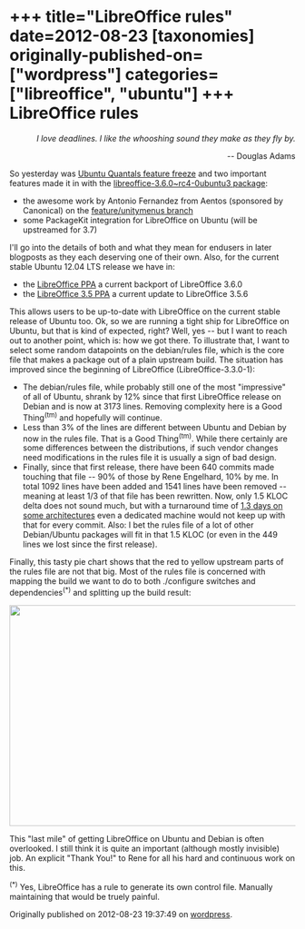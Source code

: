 +++
title="LibreOffice rules"
date=2012-08-23
[taxonomies]
originally-published-on=["wordpress"]
categories=["libreoffice", "ubuntu"]
+++
LibreOffice rules
=================

<p style="text-align:right;"><em>I love deadlines. I like the whooshing sound they make as they fly by.</em></p>
<p style="text-align:right;">-- Douglas Adams</p>
So yesterday was <a href="https://wiki.ubuntu.com/QuantalQuetzal/ReleaseSchedule">Ubuntu Quantals feature freeze</a> and two important features made it in with the <a href="https://launchpad.net/ubuntu/+source/libreoffice/1:3.6.0~rc4-0ubuntu3">libreoffice-3.6.0~rc4-0ubuntu3 package</a>:
<ul>
	<li>the awesome work by Antonio Fernandez from Aentos (sponsored by Canonical) on the <a href="https://gerrit.libreoffice.org/gitweb?p=core.git;a=shortlog;h=refs/heads/feature/unitymenus">feature/unitymenus branch</a></li>
	<li>some PackageKit integration for LibreOffice on Ubuntu (will be upstreamed for 3.7)</li>
</ul>
I'll go into the details of both and what they mean for endusers in later blogposts as they each deserving one of their own. Also, for the current stable Ubuntu 12.04 LTS release we have in:
<ul>
	<li>the <a href="https://launchpad.net/~libreoffice/+archive/ppa?field.series_filter=precise">LibreOffice PPA</a> a current backport of LibreOffice 3.6.0</li>
	<li>the <a href="https://launchpad.net/~libreoffice/+archive/libreoffice-3-5?field.series_filter=precise">LibreOffice 3.5 PPA</a> a current update to LibreOffice 3.5.6</li>
</ul>
This allows users to be up-to-date with LibreOffice on the current stable release of Ubuntu too. Ok, so we are running a tight ship for LibreOffice on Ubuntu, but that is kind of expected, right? Well, yes -- but I want to reach out to another point, which is: how we got there. To illustrate that, I want to select some random datapoints on the debian/rules file, which is the core file that makes a package out of a plain upstream build. The situation has improved since the beginning of LibreOffice (LibreOffice-3.3.0-1):
<ul>
	<li>The debian/rules file, while probably still one of the most "impressive" of all of Ubuntu, shrank by 12% since that first LibreOffice release on Debian and is now at 3173 lines. Removing complexity here is a Good Thing<sup>(tm)</sup> and hopefully will continue.</li>
	<li>Less than 3% of the lines are different between Ubuntu and Debian by now in the rules file. That is a Good Thing<sup>(tm)</sup>. While there certainly are some differences between the distributions, if such vendor changes need modifications in the rules file it is usually a sign of bad design.</li>
	<li>Finally, since that first release, there have been 640 commits made touching that file -- 90% of those by Rene Engelhard, 10% by me. In total 1092 lines have been added and 1541 lines have been removed -- meaning at least 1/3 of that file has been rewritten. Now, only 1.5 KLOC delta does not sound much, but with a turnaround time of <a href="https://launchpad.net/ubuntu/+source/libreoffice/1:3.6.0~rc4-0ubuntu3/+build/3733805">1.3 days on some architectures</a> even a dedicated machine would not keep up with that for every commit. Also: I bet the rules file of a lot of other Debian/Ubuntu packages will fit in that 1.5 KLOC (or even in the 449 lines we lost since the first release).</li>
</ul>
Finally, this tasty pie chart shows that the red to yellow upstream parts of the rules file are not that big. Most of the rules file is concerned with mapping the build we want to do to both ./configure switches and dependencies<sup>(*)</sup> and splitting up the build result:

<a href="/img/wp/2012/08/pkgstats.png"><img class="aligncenter size-full wp-image-130" title="" src="/img/wp/2012/08/pkgstats.png" alt="" width="519" height="389" /></a>

This "last mile" of getting LibreOffice on Ubuntu and Debian is often overlooked. I still think it is quite an important (although mostly invisible) job. An explicit "Thank You!" to Rene for all his hard and continuous work on this.

<sup>(*)</sup> Yes, LibreOffice has a rule to generate its own control file. Manually maintaining that would be truely painful.

Originally published on 2012-08-23 19:37:49 on [wordpress](https://skyfromme.wordpress.com/2012/08/23/libreoffice-rules/).
